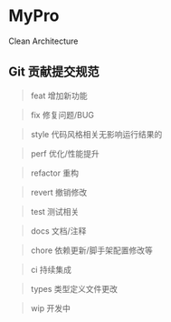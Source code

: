 # MyPro
Clean Architecture


## Git 贡献提交规范

>feat 增加新功能

>fix 修复问题/BUG

>style 代码风格相关无影响运行结果的

>perf 优化/性能提升

>refactor 重构

>revert 撤销修改

>test 测试相关

>docs 文档/注释

>chore 依赖更新/脚手架配置修改等

>ci 持续集成

>types 类型定义文件更改

>wip 开发中